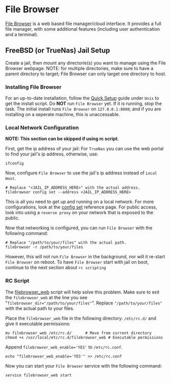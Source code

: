 # File Browser
[File Browser](https://filebrowser.org/) is a web based file manager/cloud interface. It provides a full file manager, with some additional features (including user authentication and a terminal). 

## FreeBSD (or TrueNas) Jail Setup
Create a jail, then mount any directorie(s) you want to manage using the File Browser webpage. NOTE: for multiple directories, make sure to have a parent directory to target; File Browser can only target one directory to host.

### Installing File Browser
For an up-to-date installation, follow the [Quick Setup](https://filebrowser.org/installation) guide under `Unix` to get the install script. Do **NOT** run `File Browser` yet. If it is running, stop the task. The initial install runs `File Browser` on `127.0.0.1:8080`; and if you are installing on a seperate machine, this is unaccessable. 

### Local Network Configuration
**NOTE: This section can be skipped if using rc script.**

First, get the ip address of your jail: For `TrueNas` you can use the web portal to find your jail's ip address, otherwise, use:
```shell
ifconfig
```
Now, configure `File Browser` to use the jail's ip address instead of `Local Host`.
```shell
# Replace "<JAIL_IP_ADDRESS_HERE>" with the actual address.
filebrowser config set --address <JAIL_IP_ADDRESS_HERE>
```
This is all you need to get up and running on a local network. For more configurations, look at the [config set](https://filebrowser.org/cli/filebrowser-config-set) reference page. For public access, look into using a `reverse proxy` on your network that is exposed to the public.

Now that networking is configured, you can run `File Browser` with the following command:
```shell
# Replace "/path/to/your/files" with the actual path.
filebrowser -r /path/to/your/files
```
However, this will not run `File Browser` in the background, nor will it re-start `File Browser` on reboot. To have `File Browser` start with jail on boot, continue to the next section about `rc scripting`

### RC Script
The [filebrowser_web](./filebrowser_web) script will help solve this problem. Make sure to exit the `filebrowser_web` at the line you see "`filebrowser_dir="/path/to/your/files"`". Replace `"/path/to/your/files"` with the actual path to your files.

Place the `filebrowser_web` file in the following directory: `/etc/rc.d/` and give it executable permissions:
```shell
mv filebrowser_web /etc/rc.d/      # Move from current directory
chmod +x /usr/local/etc/rc.d/filebrowser_web # Executable permissions
```

Append `filebrowser_web_enable='YES'` to `/etc/rc.conf`.
```shell
echo "filebrowser_web_enable='YES'" >> /etc/rc.conf
```

Now you can start your `File Browser` service with the following command:
```shell
service filebrowser_web start
```